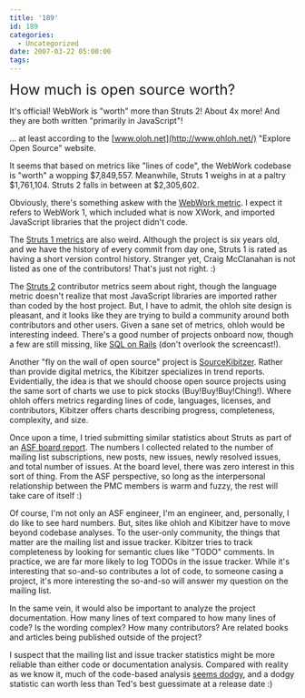 ```yaml
---
title: '189'
id: 189
categories:
  - Uncategorized
date: 2007-03-22 05:00:00
tags:
---
```


<span style="font-size:180%;">How much is open source worth?</span>

It's official! WebWork is "worth" more than Struts 2! About 4x more! And they are both written "primarily in JavaScript"! 

... at least according to the [www.oloh.net](http://www.ohloh.net/) "Explore Open Source" website. 

It seems that based on metrics like "lines of code", the WebWork codebase is "worth" a wopping $7,849,557\. Meanwhile, Struts 1 weighs in at a paltry $1,761,104\. Struts 2 falls in between at $2,305,602.

Obviously, there's something askew with the [WebWork metric](http://www.ohloh.net/projects/4312). I expect it refers to WebWork 1, which included what is now XWork, and imported JavaScript libraries that the project didn't code. 

The [Struts 1 metrics](http://www.ohloh.net/projects/3562) are also weird. Although the project is six years old, and we have the history of every commit from day one, Struts 1 is rated as having a short version control history. Stranger yet, Craig McClanahan is not listed as one of the contributors! That's just not right. :)

The [Struts 2](http://www.ohloh.net/projects/3569) contributor metrics seem about right, though the language metric doesn't realize that most JavaScript libraries are imported rather than coded by the host project. But, I have to admit, the ohloh site design is pleasant, and it looks like they are trying to build a community around both contributors and other users. Given a sane set of metrics, ohloh would be interesting indeed. There's a good number of projects onboard now, though a few are still missing, like [SQL on Rails](http://www2.sqlonrails.org/) (don't overlook the screencast!).

Another "fly on the wall of open source" project is [SourceKibitzer](http://www.sourcekibitzer.org/). Rather than provide digital metrics, the Kibitzer specializes in trend reports. Evidentially, the idea is that we should choose open source projects using the same sort of charts we use to pick stocks (Buy!Buy!Buy!Ching!). Where ohloh offers metrics regarding lines of code, languages, licenses, and contributors, Kibitzer offers charts describing progress, completeness, complexity, and size.

Once upon a time, I tried submitting similar statistics about Struts as part of an [ASF board report](http://svn.apache.org/viewvc/struts/current/STATUS.txt?revision=51337&amp;view=markup). The numbers I collected related to the number of mailing list subscriptions, new posts, new issues, newly resolved issues, and total number of issues. At the board level, there was zero interest in this sort of thing. From the ASF perspective, so long as the interpersonal relationship between the PMC members is warm and fuzzy, the rest will take care of itself :) 

Of course, I'm not only an ASF engineer, I'm an engineer, and, personally, I do like to see hard numbers. But, sites like ohloh and Kibitzer have to move beyond codebase analyses. To the user-only community, the things that matter are the mailing list and issue tracker. Kibitzer tries to track completeness by looking for semantic clues like "TODO" comments. In practice, we are far more likely to log TODOs in the issue tracker. While it's interesting that so-and-so contributes a lot of code, to someone casing a project, it's more interesting the so-and-so will answer my question on the mailing list. 

In the same vein, it would also be important to analyze the project documentation. How many lines of text compared to how many lines of code? Is the wording complex? How many contributors? Are related books and articles being published outside of the project?

I suspect that the mailing list and issue tracker statistics might be more reliable than either code or documentation analysis. Compared with reality as we know it, much of the code-based analysis [seems dodgy](http://www.sucks-rocks.com/rate/struts2/tapestry/jsf/wicket/stripes), and a dodgy statistic can worth less than Ted's best guessimate at a release date :)